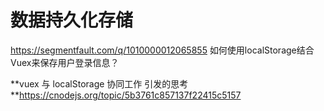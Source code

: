 # 数据持久化存储

<https://segmentfault.com/q/1010000012065855> 如何使用localStorage结合Vuex来保存用户登录信息？

**vuex 与 localStorage 协同工作 引发的思考 **<https://cnodejs.org/topic/5b3761c857137f22415c5157>

